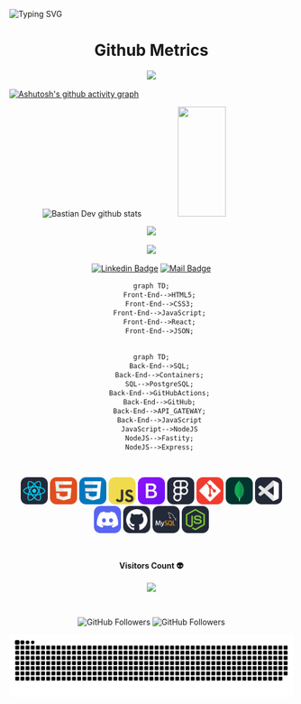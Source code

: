  ![Typing SVG](https://readme-typing-svg.herokuapp.com/?color=02D9F7FF&size=35&center=true&vCenter=true&width=1000&lines=👋👋👋;👋👋+👋👋;👋+👋;Welcome!+Bem_Vindo!)
 <h1 align="center">Github Metrics </h1><p align="center">
<img width="725em" src="https://github-profile-summary-cards.vercel.app/api/cards/profile-details?username=maxdouglasBorgess&theme=github_dark" />
</p>

[![Ashutosh's github activity graph](https://github-readme-activity-graph.vercel.app/graph?username=maxdouglasBorgess&bg_color=0d1117&color=ffffff&line=00b3ff&point=f9fafa&area=true&hide_border=true)](https://github.com/ashutosh00710/github-readme-activity-graph)

<div align="center">  
  <img width="49%" height="195px" src="https://github-readme-stats.vercel.app/api?username=maxdouglasBorgess&show_icons=true&count_private=true&hide_border=true&title_color=02D9F7FF&icon_color=02D9F7FF&text_color=c9d1d9&bg_color=0d1117" alt="Bastian Dev github stats" /> 
  
  <img width="41%" height="195px" src="https://github-readme-stats.vercel.app/api/top-langs/?username=maxdouglasBorgess&layout=compact&hide_border=true&title_color=02D9F7FF&text_color=02D9F7FF&bg_color=0d1117" />
</div> 

<p align="center">
 <img  src="https://github-readme-streak-stats.herokuapp.com?user=maxdouglasBorgess&theme=tokyonight_duo&hide_border=true"
</p>

<div align="center">
<div align="center"> 
<a href="https://instagram.com/maxdouglasb" target="_blank"><img src="https://img.shields.io/badge/-Instagram-%23E4405F?style=for-the-badge&logo=instagram&logoColor=white" target="_blank"></a> 

[![Linkedin Badge](https://img.shields.io/badge/linkedin-%230077B5.svg?&style=for-the-badge&logo=linkedin&logoColor=white)](https://www.linkedin.com/in/maxdouglasb/)
[![Mail Badge](https://img.shields.io/badge/email-c14438?style=for-the-badge&logo=Gmail&logoColor=white&link=mailto:bmaxdouglas@gmail.com)](mailto:bmaxdouglas@gmail.com)
</div>

```mermaid
graph TD;
    Front-End-->HTML5;
    Front-End-->CSS3;
    Front-End-->JavaScript;
    Front-End-->React;
    Front-End-->JSON;
    
```
```mermaid
graph TD;
    Back-End-->SQL;
    Back-End-->Containers;
    SQL-->PostgreSQL;
    Back-End-->GitHubActions;
    Back-End-->GitHub;
    Back-End-->API_GATEWAY;
    Back-End-->JavaScript
    JavaScript-->NodeJS
    NodeJS-->Fastity;
    NodeJS-->Express;
    
    
```

<p align="center">
<img src="https://github.com/tandpfun/skill-icons/blob/main/icons/React-Dark.svg" width="48" title="React.Js"> 
<img src="https://github.com/tandpfun/skill-icons/blob/main/icons/HTML.svg" width="48" title="HTML"> 
<img src="https://github.com/tandpfun/skill-icons/blob/main/icons/CSS.svg" width="48" title="CSS">   
<img src="https://github.com/tandpfun/skill-icons/blob/main/icons/JavaScript.svg" width="48"  title="Javascript">   
<img src="https://github.com/tandpfun/skill-icons/blob/main/icons/Bootstrap.svg" width="48">  
<img src="https://github.com/tandpfun/skill-icons/blob/main/icons/Figma-Dark.svg" width="48" title="Figma">       
<img src="https://github.com/tandpfun/skill-icons/blob/main/icons/Git.svg" width="48" title="Git">  
<img src="https://github.com/tandpfun/skill-icons/blob/main/icons/MongoDB.svg" width="48" title="MongoDB">  
<img src="https://github.com/tandpfun/skill-icons/blob/main/icons/VSCode-Dark.svg" width="48" title="Vscode">   
<img src="https://github.com/tandpfun/skill-icons/blob/main/icons/Discord.svg" width="48" title="Discord">   
<img src="https://github.com/tandpfun/skill-icons/blob/main/icons/Github-Dark.svg" width="48" title="Github">   
<img src="https://github.com/tandpfun/skill-icons/blob/main/icons/MySQL-Dark.svg" width="48" title="">
<img src="https://github.com/tandpfun/skill-icons/blob/main/icons/NodeJS-Dark.svg" width="48" title="NodeJs">       
 
<p/>

<div align="center">
<br><p align="centre"><b>Visitors Count 👽 </b></p>  
<p align="center"><img align="center" src="https://profile-counter.glitch.me/{maxdouglasb}/count.svg" /></p> 
<br>
</div>

![GitHub Followers](https://img.shields.io/github/followers/maxdouglasBorgess?style=social)
![GitHub Followers](https://img.shields.io/github/stars/maxdouglasBorgess?style=social)

![](https://github.com/Platane/snk/raw/output/github-contribution-grid-snake.svg)
